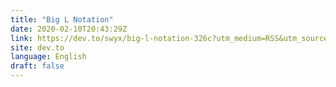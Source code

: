 ```yaml
---
title: "Big L Notation"
date: 2020-02-10T20:43:29Z
link: https://dev.to/swyx/big-l-notation-326c?utm_medium=RSS&utm_source=news.12bit.vn
site: dev.to
language: English
draft: false
---
```

